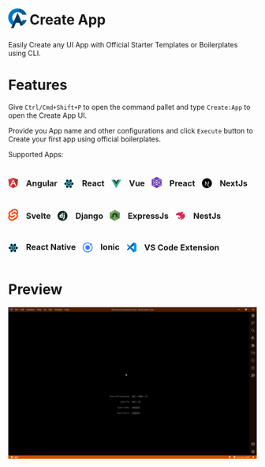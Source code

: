 <h1>
  <sub><img src="https://raw.githubusercontent.com/R35007/create-app-support/master/images/ca-logo.png" height="40"></sub>
   Create App
</h1>

Easily Create any UI App with Official Starter Templates or Boilerplates using CLI.

# Features

Give `Ctrl/Cmd+Shift+P` to open the command pallet and type `Create:App` to open the Create App UI.

Provide you App name and other configurations and click `Execute` button to Create your first app using official boilerplates.

Supported Apps:

<h3 style="display: inline-block; margin-right: 10px"><sub><a href="https://angular.io/"><img src="https://raw.githubusercontent.com/R35007/create-app-support/master/images/angular.png" alt="" width="20" style="margin-right: 1rem"></a></sub>Angular</h3>
<h3 style="display: inline-block; margin-right: 10px"><sub><a href="https://reactjs.org/"><img src="https://raw.githubusercontent.com/R35007/create-app-support/master/images/react.png" alt="" width="20" style="margin-right: 1rem"></a></sub>React</h3>
<h3 style="display: inline-block; margin-right: 10px"><sub><a href="https://vuejs.org/"><img src="https://raw.githubusercontent.com/R35007/create-app-support/master/images/vue.png" alt="" width="20" style="margin-right: 1rem"></a></sub>Vue</h3>
<h3 style="display: inline-block; margin-right: 10px"><sub><a href="https://preactjs.com/"><img src="https://raw.githubusercontent.com/R35007/create-app-support/master/images/preact.png" alt="" width="20" style="margin-right: 1rem"></a></sub>Preact</h3>
<h3 style="display: inline-block; margin-right: 10px"><sub><a href="https://nextjs.org/"><img src="https://raw.githubusercontent.com/R35007/create-app-support/master/images/nextJs.png" alt="" width="20" style="margin-right: 1rem"></a></sub>NextJs</h3>
<h3 style="display: inline-block; margin-right: 10px"><sub><a href="https://svelte.dev/"><img src="https://raw.githubusercontent.com/R35007/create-app-support/master/images/svelte.png" alt="" width="20" style="margin-right: 1rem"></a></sub>Svelte</h3>
<h3 style="display: inline-block; margin-right: 10px"><sub><a href="https://www.djangoproject.com/"><img src="https://raw.githubusercontent.com/R35007/create-app-support/master/images/django.png" alt="" width="20" style="margin-right: 1rem"></a></sub>Django</h3>
<h3 style="display: inline-block; margin-right: 10px"><sub><a href="https://expressjs.com/"><img src="https://raw.githubusercontent.com/R35007/create-app-support/master/images/expressJs.png" alt="" width="20" style="margin-right: 1rem"></a></sub>ExpressJs</h3>
<h3 style="display: inline-block; margin-right: 10px"><sub><a href="https://nestjs.com/"><img src="https://raw.githubusercontent.com/R35007/create-app-support/master/images/nestJs.png" alt="" width="20" style="margin-right: 1rem"></a></sub>NestJs</h3>
<h3 style="display: inline-block; margin-right: 10px"><sub><a href="https://reactnative.dev/"><img src="https://raw.githubusercontent.com/R35007/create-app-support/master/images/react.png" alt="" width="20" style="margin-right: 1rem"></a></sub>React Native</h3>
<h3 style="display: inline-block; margin-right: 10px"><sub><a href="https://ionicframework.com/"><img src="https://raw.githubusercontent.com/R35007/create-app-support/master/images/ionic.png" alt="" width="20" style="margin-right: 1rem"></a></sub>Ionic</h3>
<h3 style="display: inline-block; margin-right: 10px"><sub><a href="https://code.visualstudio.com/api"><img src="https://raw.githubusercontent.com/R35007/create-app-support/master/images/vscode.png" alt="" width="20" style="margin-right: 1rem"></a></sub>VS Code Extension</h3>

# Preview

![Screen Capture in Action](https://raw.githubusercontent.com/R35007/create-app-support/master/images/previews/preview_v2.0.0.gif)
